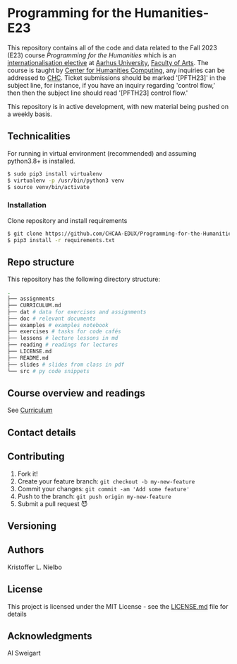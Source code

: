 # Programming for the Humanities-E23 #

This repository contains all of the code and data related to the Fall 2023 (E23) course _Programming for the Humanities_ which is an [internationalisation elective](https://kursuskatalog.au.dk/da/course/120618/Programming-for-the-Humanities) at [Aarhus University](https://international.au.dk/), [Faculty of Arts](https://arts.au.dk/en/). The course is taught by [Center for Humanities Computing](https://chc.au.dk/), any inquiries can be addressed to [CHC](https://chcaa.zendesk.com/hc/en-us/requests/new). Ticket submissions should be marked '[PFTH23]' in the subject line, for instance, if you have an inquiry regarding 'control flow,' then then the subject line should read '[PFTH23] control flow.'

This repository is in active development, with new material being pushed on a weekly basis.
## Technicalities

For running in virtual environment (recommended) and assuming python3.8+ is installed.

```bash
$ sudo pip3 install virtualenv
$ virtualenv -p /usr/bin/python3 venv
$ source venv/bin/activate
```

### Installation ###

Clone repository and install requirements

```bash
$ git clone https://github.com/CHCAA-EDUX/Programming-for-the-Humanities-E23.git
$ pip3 install -r requirements.txt
```

## Repo structure

This repository has the following directory structure:

```sh
.
├── assignments
├── CURRICULUM.md
├── dat # data for exercises and assignments
├── doc # relevant documents
├── examples # examples notebook
├── exercises # tasks for code cafés
├── lessons # lecture lessons in md 
├── reading # readings for lectures
├── LICENSE.md
├── README.md
├── slides # slides from class in pdf
└── src # py code snippets
```

## Course overview and readings

See [Curriculum](https://github.com/CHCAA-EDUX/Programming-for-the-Humanities-E23/blob/main/CURRICULUM.md)

## Contact details

## Contributing

1. Fork it!
2. Create your feature branch: `git checkout -b my-new-feature`
3. Commit your changes: `git commit -am 'Add some feature'`
4. Push to the branch: `git push origin my-new-feature`
5. Submit a pull request :smiling_imp:

## Versioning


## Authors
Kristoffer L. Nielbo

## License

This project is licensed under the MIT License - see the [LICENSE.md](LICENSE.md) file for details

## Acknowledgments

Al Sweigart